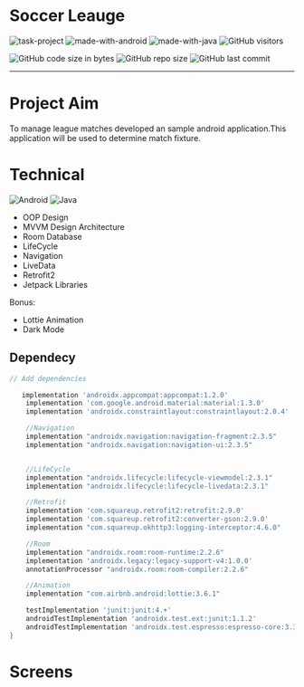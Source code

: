   # Soccer Leauge
  
  ![task-project](https://img.shields.io/badge/Task%20Project-2021-1f425f.svg?color=red)
  ![made-with-android](https://img.shields.io/badge/Made%20with-Android-1f425f.svg?color=green)
  ![made-with-java](https://img.shields.io/badge/Made%20with-Java-1f425f.svg?color=orange)
  ![GitHub visitors](https://img.shields.io/badge/dynamic/json?color=red&label=ziyaretçi%20sayısı&query=value&url=https%3A%2F%2Fapi.countapi.xyz%2Fhit%2Fakkayameva.SoccerLeauge%2Freadme)


  ![GitHub code size in bytes](https://img.shields.io/github/languages/code-size/akkayameva/SoccerLeauge?color=red&label=kod%20boyutu)
  ![GitHub repo size](https://img.shields.io/github/repo-size/akkayameva/SoccerLeauge?color=orange&label=depo%20boyutu)
  ![GitHub last commit](https://img.shields.io/github/last-commit/akkayameva/SoccerLeauge?color=yellowgreen&label=son%20faliyet)


<hr>



# Project Aim

To manage league matches developed an sample android application.This application will be used to determine match fixture.

# Technical
![Android](https://img.shields.io/badge/-Android-000000?style=flat&logo=Android&logoColor=green)
![Java](https://img.shields.io/badge/-Java-000000?style=flat&logo=Java&logoColor=green)

- OOP Design
- MVVM Design Architecture
- Room Database
- LifeCycle
- Navigation
- LiveData
- Retrofit2
- Jetpack Libraries

Bonus:
- Lottie Animation
- Dark Mode

## Dependecy
```groovy
// Add dependencies

   implementation 'androidx.appcompat:appcompat:1.2.0'
    implementation 'com.google.android.material:material:1.3.0'
    implementation 'androidx.constraintlayout:constraintlayout:2.0.4'

    //Navigation
    implementation "androidx.navigation:navigation-fragment:2.3.5"
    implementation "androidx.navigation:navigation-ui:2.3.5"


    //LifeCycle
    implementation "androidx.lifecycle:lifecycle-viewmodel:2.3.1"
    implementation "androidx.lifecycle:lifecycle-livedata:2.3.1"

    //Retrofit
    implementation 'com.squareup.retrofit2:retrofit:2.9.0'
    implementation 'com.squareup.retrofit2:converter-gson:2.9.0'
    implementation "com.squareup.okhttp3:logging-interceptor:4.6.0"

    //Room
    implementation "androidx.room:room-runtime:2.2.6"
    implementation 'androidx.legacy:legacy-support-v4:1.0.0'
    annotationProcessor "androidx.room:room-compiler:2.2.6"

    //Animation
    implementation "com.airbnb.android:lottie:3.6.1"

    testImplementation 'junit:junit:4.+'
    androidTestImplementation 'androidx.test.ext:junit:1.1.2'
    androidTestImplementation 'androidx.test.espresso:espresso-core:3.3.0'
}
```

# Screens





